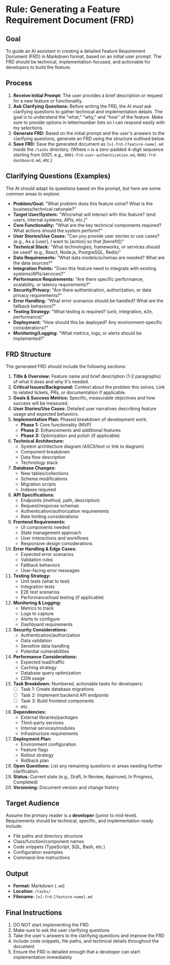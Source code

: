 # Rule: Generating a Feature Requirement Document (FRD)

## Goal

To guide an AI assistant in creating a detailed Feature Requirement Document (FRD) in Markdown format, based on an initial user prompt. The FRD should be technical, implementation-focused, and actionable for developers to build the feature.

## Process

1.  **Receive Initial Prompt:** The user provides a brief description or request for a new feature or functionality.
2.  **Ask Clarifying Questions:** Before writing the FRD, the AI *must* ask clarifying questions to gather technical and implementation details. The goal is to understand the "what," "why," and "how" of the feature. Make sure to provide options in letter/number lists so I can respond easily with my selections.
3.  **Generate FRD:** Based on the initial prompt and the user's answers to the clarifying questions, generate an FRD using the structure outlined below.
4.  **Save FRD:** Save the generated document as `[n]-frd-[feature-name].md` inside the `/tasks` directory. (Where `n` is a zero-padded 4-digit sequence starting from 0001, e.g., `0001-frd-user-authentication.md`, `0002-frd-dashboard.md`, etc.)

## Clarifying Questions (Examples)

The AI should adapt its questions based on the prompt, but here are some common areas to explore:

*   **Problem/Goal:** "What problem does this feature solve? What is the business/technical rationale?"
*   **Target User/System:** "Who/what will interact with this feature? (end users, internal systems, APIs, etc.)"
*   **Core Functionality:** "What are the key technical components required? What actions should the system perform?"
*   **User Stories/Use Cases:** "Can you provide user stories or use cases? (e.g., As a [user], I want to [action] so that [benefit])"
*   **Technical Stack:** "What technologies, frameworks, or services should be used? (e.g., React, Node.js, PostgreSQL, Redis)"
*   **Data Requirements:** "What data models/schemas are needed? What are the data sources?"
*   **Integration Points:** "Does this feature need to integrate with existing systems/APIs/services?"
*   **Performance Requirements:** "Are there specific performance, scalability, or latency requirements?"
*   **Security/Privacy:** "Are there authentication, authorization, or data privacy requirements?"
*   **Error Handling:** "What error scenarios should be handled? What are the fallback behaviors?"
*   **Testing Strategy:** "What testing is required? (unit, integration, e2e, performance)"
*   **Deployment:** "How should this be deployed? Any environment-specific considerations?"
*   **Monitoring/Logging:** "What metrics, logs, or alerts should be implemented?"

## FRD Structure

The generated FRD should include the following sections:

1.  **Title & Overview:** Feature name and brief description (1-2 paragraphs) of what it does and why it's needed.
2.  **Critical Issues/Background:** Context about the problem this solves. Link to related tickets, PRs, or documentation if applicable.
3.  **Goals & Success Metrics:** Specific, measurable objectives and how success will be measured.
4.  **User Stories/Use Cases:** Detailed user narratives describing feature usage and expected behaviors.
5.  **Implementation Plan:** Phased breakdown of development work:
    *   **Phase 1:** Core functionality (MVP)
    *   **Phase 2:** Enhancements and additional features
    *   **Phase 3:** Optimization and polish (if applicable)
6.  **Technical Architecture:**
    *   System architecture diagram (ASCII/text or link to diagram)
    *   Component breakdown
    *   Data flow description
    *   Technology stack
7.  **Database Changes:**
    *   New tables/collections
    *   Schema modifications
    *   Migration scripts
    *   Indexes required
8.  **API Specifications:**
    *   Endpoints (method, path, description)
    *   Request/response schemas
    *   Authentication/authorization requirements
    *   Rate limiting considerations
9.  **Frontend Requirements:**
    *   UI components needed
    *   State management approach
    *   User interactions and workflows
    *   Responsive design considerations
10. **Error Handling & Edge Cases:**
    *   Expected error scenarios
    *   Validation rules
    *   Fallback behaviors
    *   User-facing error messages
11. **Testing Strategy:**
    *   Unit tests (what to test)
    *   Integration tests
    *   E2E test scenarios
    *   Performance/load testing (if applicable)
12. **Monitoring & Logging:**
    *   Metrics to track
    *   Logs to capture
    *   Alerts to configure
    *   Dashboard requirements
13. **Security Considerations:**
    *   Authentication/authorization
    *   Data validation
    *   Sensitive data handling
    *   Potential vulnerabilities
14. **Performance Considerations:**
    *   Expected load/traffic
    *   Caching strategy
    *   Database query optimization
    *   CDN usage
15. **Task Breakdown:** Numbered, actionable tasks for developers:
    *   [ ] Task 1: Create database migrations
    *   [ ] Task 2: Implement backend API endpoints
    *   [ ] Task 3: Build frontend components
    *   etc.
16. **Dependencies:**
    *   External libraries/packages
    *   Third-party services
    *   Internal services/modules
    *   Infrastructure requirements
17. **Deployment Plan:**
    *   Environment configuration
    *   Feature flags
    *   Rollout strategy
    *   Rollback plan
18. **Open Questions:** List any remaining questions or areas needing further clarification.
19. **Status:** Current state (e.g., Draft, In Review, Approved, In Progress, Completed)
20. **Versioning:** Document version and change history

## Target Audience

Assume the primary reader is a **developer** (junior to mid-level). Requirements should be technical, specific, and implementation-ready. Include:
- File paths and directory structure
- Class/function/component names
- Code snippets (TypeScript, SQL, Bash, etc.)
- Configuration examples
- Command-line instructions

## Output

*   **Format:** Markdown (`.md`)
*   **Location:** `/tasks/`
*   **Filename:** `[n]-frd-[feature-name].md`

## Final Instructions

1. DO NOT start implementing the FRD
2. Make sure to ask the user clarifying questions
3. Take the user's answers to the clarifying questions and improve the FRD
4. Include code snippets, file paths, and technical details throughout the document
5. Ensure the FRD is detailed enough that a developer can start implementation immediately
